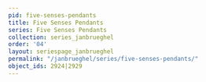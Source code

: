 ```yaml
---
pid: five-senses-pendants
title: Five Senses Pendants
series: Five Senses Pendants
collection: series_janbrueghel
order: '04'
layout: seriespage_janbrueghel
permalink: "/janbrueghel/series/five-senses-pendants/"
object_ids: 2924|2929
---
```

